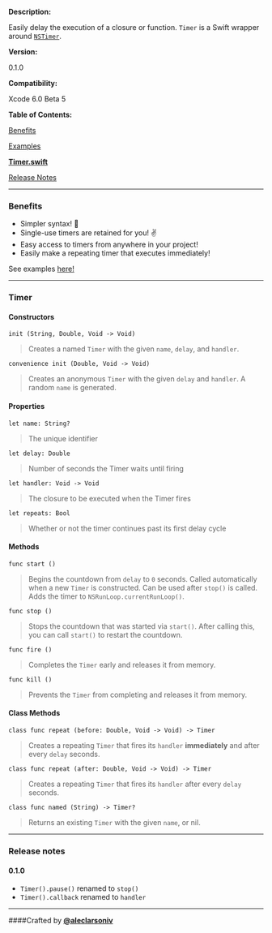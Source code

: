 **Description:** 

Easily delay the execution of a closure or function. `Timer` is a Swift wrapper around [`NSTimer`](https://developer.apple.com/library/mac/documentation/cocoa/Reference/Foundation/Classes/NSTimer_Class/Reference/NSTimer.html).

**Version:** 

0.1.0

**Compatibility:**

Xcode 6.0 Beta 5

**Table of Contents:**

[Benefits](#benefits)

[Examples](https://github.com/aleclarson/swift-timer/tree/master/example)

[**Timer.swift**](#timer-swift)

[Release Notes](#release-notes)

---

### Benefits

- Simpler syntax! :poop:
- Single-use timers are retained for you! :v:
- Easy access to timers from anywhere in your project!
- Easily make a repeating timer that executes immediately!

See examples [here!](https://github.com/aleclarson/swift-timer/tree/master/example)

---

### Timer

#### Constructors

`init (String, Double, Void -> Void)`

> Creates a named `Timer` with the given `name`, `delay`, and `handler`.

`convenience init (Double, Void -> Void)`

> Creates an anonymous `Timer` with the given `delay` and `handler`. A random `name` is generated.

#### Properties

`let name: String?` 

> The unique identifier

`let delay: Double` 

> Number of seconds the Timer waits until firing

`let handler: Void -> Void` 

> The closure to be executed when the Timer fires

`let repeats: Bool` 

> Whether or not the timer continues past its first delay cycle

#### Methods

`func start ()`

> Begins the countdown from `delay` to `0` seconds. Called automatically when a new `Timer` is constructed. Can be used after `stop()` is called. Adds the timer to `NSRunLoop.currentRunLoop()`.

`func stop ()`

> Stops the countdown that was started via `start()`. After calling this, you can call `start()` to restart the countdown.

`func fire ()`

> Completes the `Timer` early and releases it from memory.

`func kill ()`

> Prevents the `Timer` from completing and releases it from memory.

#### Class Methods

`class func repeat (before: Double, Void -> Void) -> Timer`

> Creates a repeating `Timer` that fires its `handler` **immediately** and after every `delay` seconds.

`class func repeat (after: Double, Void -> Void) -> Timer`

> Creates a repeating `Timer` that fires its `handler` after every `delay` seconds.

`class func named (String) -> Timer?`

> Returns an existing `Timer` with the given `name`, or nil.

---

### Release notes

#### 0.1.0

- `Timer().pause()` renamed to `stop()`
- `Timer().callback` renamed to `handler`

---

####Crafted by [**@aleclarsoniv**](https://twitter.com/aleclarsoniv)
